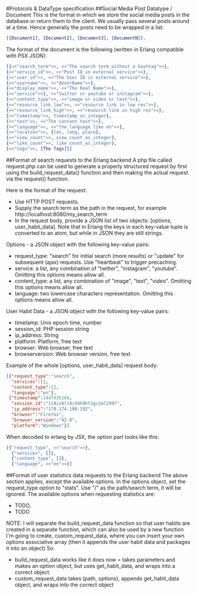 #Protocols & DataType specification
##Social Media Post Datatype / Document
This is the format in which we store the social media posts in the database or return them to the client.
We usually pass several posts around at a time. Hence generally the posts need to be wrapped in a list:
```erlang
[[Document1], [Document2], [Document3], [DocumentN]].
```
The format of the document is the following (written in Erlang compatible with PSX JSON):
```erlang
[{<<"search_term">>, <<"The search term without a hashtag">>},
{<<"service_id">>, <<"Post ID in external service">>},
{<<"user_id">>, <<"The User ID in external service">>},
{<<"username">>, <<"@UserName">>},
{<<"display_name">>, <<"The Real Name">>},
{<<"service">>}, <<"twitter or youtube or instagram">>},
{<<"content_type">>, <<"image or video or text">>},
{<<"resource_link_low">>, <<"resource link in low res">>},
{<<"resource_link_high">>, <<"resourch link in high res">>},
{<<"timestamp">>, timestamp_as_integer},
{<<"text">>, <<"The content text">>},
{<<"language">>, <<"the language like en">>},
{<<"location">>, {lat, long, place},
{<<"view_count">>, view_count_as_integer},
{<<"like_count">>, like_count_as_integer},
{<<"tags">>, [The Tags]}]
```

##Format of search requests to the Erlang backend
A php file called request.php can be used to generate a properly structured request by first using the build_request_data() function and then making the actual request via the request() function.

Here is the format of the request:
 - Use HTTP POST requests.
 - Supply the search term as the path in the request, for example http://localhost:8080/my_search_term
 - In the request body, provide a JSON list of two objects: [options, user_habit_data]. Note that in Erlang the keys in each key-value tuple is converted to an atom, but while in JSON they are still strings.

Options - a JSON object with the following key-value pairs:
 - request_type: "search" for initial search (more results) or "update" for subsequent (ajax) requests. Use "heartbeat" to trigger precaching.
 - service: a list, any combination of "twitter", "instagram", "youtube". Omitting this options means allow all.
 - content_type: a list, any combination of "image", "text", "video".  Omitting this options means allow all.
 - language: two lowercase characters representation. Omitting this options means allow all.

User Habit Data - a JSON object with the following key-value pairs:
 - timetamp: Unix epoch time, number
 - session_id: PHP session string
 - ip_address: String
 - platform: Platform, free text
 - browser: Web browser, free text
 - browserversion: Web browser version, free text

Example of the whole [options, user_habit_data] request body: 
```json
[{"request_type":"search",
  "services":[],
  "content_type":[],
  "language":"en"},
 {"timestamp":1447435268,
  "session_id":"1t8iv8lt4c54h9ht3gc1ml2997",
  "ip_address":"178.174.190.192",
  "browser":"Firefox",
  "browser_version":"42.0",
  "platform":"Windows"}] 
```

When decoded to erlang by JSX, the option part looks like this:
```erlang
[{"request_type", <<"search">>},
  {"services", []},
  {"content_type", []},
  {"language", <<"en">>}]
```

##Format of user statistics data requests to the Erlang backend
The above section applies, except the available options. In the options object, set the request_type option to "stats". Use "/" as the path/search term, it will be ignored. The available options when requesting statistics are:

- TODO,
- TODO

NOTE: I will separate the build_request_data function so that user habits are created in a separate function, which can also be used by a new function I'm going to create, custom_request_data, where you can insert your own options associative array (then it appends the user habit data and packages it into an object)
So:

- build_request_data works like it does now = takes parameters and makes an option object, but uses get_habit_data, and wraps into a correct object.
- custom_request_data takes (path, options), appends get_habit_data object, and wraps into the correct object 
